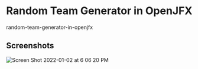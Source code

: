 # Random Team Generator in OpenJFX
 random-team-generator-in-openjfx

## Screenshots

![Screen Shot 2022-01-02 at 6 06 20 PM](https://user-images.githubusercontent.com/114015/147891816-aa8485f1-db4e-4df0-b68d-a682e9e9e2f4.png)
